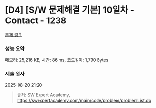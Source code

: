 # [D4] [S/W 문제해결 기본] 10일차 - Contact - 1238 

[문제 링크](https://swexpertacademy.com/main/code/problem/problemDetail.do?contestProbId=AV15B1cKAKwCFAYD) 

### 성능 요약

메모리: 25,216 KB, 시간: 86 ms, 코드길이: 1,790 Bytes

### 제출 일자

2025-08-20 21:20



> 출처: SW Expert Academy, https://swexpertacademy.com/main/code/problem/problemList.do